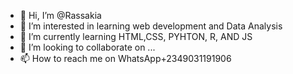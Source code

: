 - 👋 Hi, I’m @Rassakia
- 👀 I’m interested in learning web development and Data Analysis  
- 🌱 I’m currently learning HTML,CSS, PYHTON, R, AND JS
- 💞️ I’m looking to collaborate on ...
- 📫 How to reach me on WhatsApp+2349031191906

<!---
Rassakia/Rassakia is a ✨ special ✨ repository because its `README.md` (this file) appears on your GitHub profile.
You can click the Preview link to take a look at your changes.
--->
